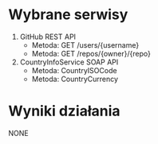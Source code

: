 ﻿# Wybrane serwisy
1. GitHub REST API
   - Metoda: GET /users/{username}
   - Metoda: GET /repos/{owner}/{repo}
2. CountryInfoService SOAP API
   - Metoda: CountryISOCode
   - Metoda: CountryCurrency

# Wyniki działania
NONE

